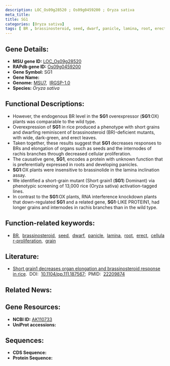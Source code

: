 ```yaml
---
description: LOC_Os09g28520 ; Os09g0459200 ; Oryza sativa
meta_title:
title: SG1
categories: [Oryza sativa]
tags: [ BR , brassinosteroid, seed, dwarf, panicle, lamina, root, erect, cellular proliferation, grain]
---
```


## Gene Details:
- **MSU gene ID:** [LOC_Os09g28520](http://rice.uga.edu/cgi-bin/ORF_infopage.cgi?orf=LOC_Os09g28520)  
- **RAPdb gene ID:** [Os09g0459200](https://rapdb.dna.affrc.go.jp/locus/?name=Os09g0459200)  
- **Gene Symbol:** SG1
- **Gene Name:**
- **Genome:**  [MSU7](http://rice.uga.edu/),&nbsp;&nbsp;[IRGSP-1.0](https://rapdb.dna.affrc.go.jp/download/irgsp1.html)
- **Species:** *Oryza sativa*

## Functional Descriptions:
   - However, the endogenous BR level in the **SG1** overexpressor (**SG1**:OX) plants was comparable to the wild type.
   - Overexpression of **SG1** in rice produced a phenotype with short grains and dwarfing reminiscent of brassinosteroid (BR)-deficient mutants, with wide, dark-green, and erect leaves.
   - Taken together, these results suggest that **SG1** decreases responses to BRs and elongation of organs such as seeds and the internodes of rachis branches through decreased cellular proliferation.
   - The causative gene, **SG1**, encodes a protein with unknown function that is preferentially expressed in roots and developing panicles.
   - **SG1**:OX plants were insensitive to brassinolide in the lamina inclination assay.
   - We identified a short-grain mutant (Short grain1 (**SG1**) Dominant) via phenotypic screening of 13,000 rice (Oryza sativa) activation-tagged lines.
   - In contrast to the **SG1**:OX plants, RNA interference knockdown plants that down-regulated **SG1** and a related gene, **SG1**-LIKE PROTEIN1, had longer grains and internodes in rachis branches than in the wild type.

## Function-related keywords:
   - [BR](/tags/BR/),&nbsp;&nbsp;[brassinosteroid](/tags/brassinosteroid/),&nbsp;&nbsp;[seed](/tags/seed/),&nbsp;&nbsp;[dwarf](/tags/dwarf/),&nbsp;&nbsp;[panicle](/tags/panicle/),&nbsp;&nbsp;[lamina](/tags/lamina/),&nbsp;&nbsp;[root](/tags/root/),&nbsp;&nbsp;[erect](/tags/erect/),&nbsp;&nbsp;[cellular-proliferation](/tags/cellular-proliferation/),&nbsp;&nbsp;[grain](/tags/grain/)

## Literature:
   - [Short grain1 decreases organ elongation and brassinosteroid response in rice](https://www.doi.org/10.1104/pp.111.187567).&nbsp;&nbsp;DOI:&nbsp;&nbsp;[10.1104/pp.111.187567](https://www.doi.org/10.1104/pp.111.187567);&nbsp;&nbsp;PMID:&nbsp;&nbsp;[22209874](https://pubmed.ncbi.nlm.nih.gov/22209874/)

## Related News:

## Gene Resources:
- **NCBI ID:**  [AK110733](http://www.ncbi.nlm.nih.gov/nuccore/AK110733)
- **UniProt accessions:** [](https://www.uniprot.org/uniprotkb//entry)

## Sequences:
- **CDS Sequence:**
- **Protein Sequence:**
